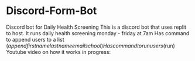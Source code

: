 # Discord-Form-Bot
Discord bot for Daily Health Screening
This is a discord bot that uses replit to host.
It runs daily health screening monday - friday at 7am
Has command to append users to a list ($append firstname lastname email school)
Has command to run users ($run)
Youtube video on how it works in progress:
